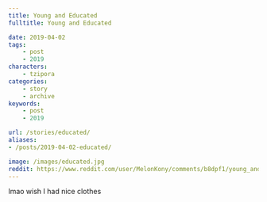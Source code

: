 ```yaml
---
title: Young and Educated
fulltitle: Young and Educated

date: 2019-04-02
tags:
    - post
    - 2019
characters:
    - tzipora
categories:
    - story
    - archive
keywords:
    - post
    - 2019

url: /stories/educated/
aliases:
- /posts/2019-04-02-educated/

image: /images/educated.jpg
reddit: https://www.reddit.com/user/MelonKony/comments/b8dpf1/young_and_educated/
---
```


lmao wish I had nice clothes
